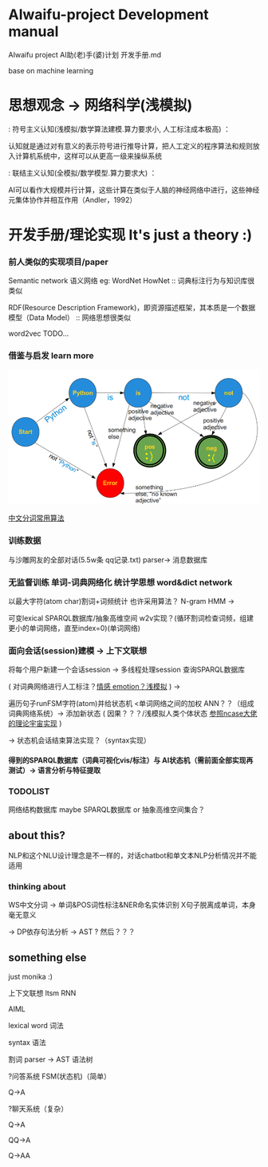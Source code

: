# AIwaifu-project Development manual
AIwaifu project AI助(老)手(婆)计划 开发手册.md

base on machine learning

# 思想观念 -> 网络科学(浅模拟)
: 符号主义认知(浅模拟/数学算法建模.算力要求小, 人工标注成本极高) ：

认知就是通过对有意义的表示符号进行推导计算，把人工定义的程序算法和规则放入计算机系统中，这样可以从更高一级来操纵系统

: 联结主义认知(全模拟/数学模型.算力要求大) ：

AI可以看作大规模并行计算，这些计算在类似于人脑的神经网络中进行，这些神经元集体协作并相互作用（Andler，1992）

# 开发手册/理论实现 It's just a theory :)
### 前人类似的实现项目/paper
Semantic network 语义网络 eg: WordNet HowNet :: 词典标注行为与知识库很类似

RDF(Resource Description Framework)，即资源描述框架，其本质是一个数据模型（Data Model） :: 网络思想很类似

word2vec TODO...

### 借鉴与启发 learn more
![image](https://github.com/Earth-Online/AIwaifu-project/raw/master/static/ev.png)

[中文分词常用算法](https://dsqiu.iteye.com/blog/1704960)

### 训练数据
与沙雕网友的全部对话(5.5w条 qq记录.txt) parser-> 消息数据库

### 无监督训练 单词-词典网络化 统计学思想 word&dict network
以最大字符(atom char)割词+词频统计 也许采用算法？ N-gram HMM -> 

可变lexical SPARQL数据库/抽象高维空间 w2v实现？(循环割词检查词频，组建更小的单词网络，直至index=0)(单词网络)

### 面向会话(session)建模 -> 上下文联想
将每个用户新建一个会话session -> 多线程处理session 查询SPARQL数据库

( 对词典网络进行人工标注？[情感 emotion？浅模拟](http://saifmohammad.com/WebPages/lexicons.html) ) -> 

遍历句子runFSM字符(atom)并给状态机 <单词网络之间的加权 ANN？？（组成词典网络系统）-> 添加新状态 ( 因果？？？/浅模拟人类个体状态 [参照ncase大佬的理论宇宙实现](https://ncase.me/OVC2016/) )

-> 状态机会话结束算法实现？（syntax实现）

#### 得到的SPARQL数据库（词典可视化vis/标注）与 AI状态机（需前面全部实现再测试）-> 语言分析与特征提取

### TODOLIST
网络结构数据库 maybe SPARQL数据库 or 抽象高维空间集合？

## about this?
NLP和这个NLU设计理念是不一样的，对话chatbot和单文本NLP分析情况并不能适用

### thinking about
WS中文分词 -> 单词&POS词性标注&NER命名实体识别		X句子脱离成单词，本身毫无意义

-> DP依存句法分析 -> AST ? 然后？？？

## something else
just monika :)

上下文联想 ltsm RNN

AIML

lexical word 词法

syntax 语法

割词 parser -> AST 语法树

?问答系统 FSM(状态机)（简单）

Q->A

?聊天系统（复杂）

Q->A

QQ->A

Q->AA

